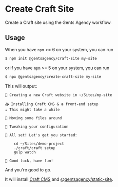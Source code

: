 # Create Craft Site

Create a Craft site using the Gents Agency workflow.

## Usage

When you have `npm` >= 6 on your system, you can run

```sh
$ npm init @gentsagency/craft-site my-site
```

or if you have `npm` >= 5 on your system, you can run

```sh
$ npx @gentsagency/create-craft-site my-site
```

This will output:

```
👋 Creating a new Craft website in ~/Sites/my-site

📥 Installing Craft CMS & a front-end setup
☕️ This might take a while

🚢 Moving some files around

🔧 Tweaking your configuration

🌱 All set! Let's get you started:

    cd ~/Sites/demo-project
    ./craft/craft setup
    gulp watch

🤞 Good luck, have fun!
```

And you're good to go.

It will install [Craft CMS](https://craftcms.com/) and [@gentsagency/static-site](https://github.com/gentsagency/create-static-site).
